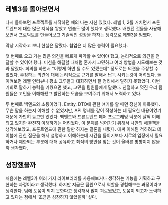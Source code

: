 ## 레벨3를 돌아보면서

다시 돌아보면 프로젝트를 시작하던 때의 나는 자신 있었다. 레벨 1, 2를 거치면서 프론트엔드에 대한 많은 지식을 쌓았고 연습도 많이 했다고 생각했다. 배웠던 것들을 사용해보면서 프로덕트를 만들어보고 기술적인 성장을 하자는 생각으로 레벨3을 임했다.

막상 시작하고 보니 현실은 달랐다. 협업은 더 많은 능력이 필요했다.

첫 번째로 오고 가는 많은 의견을 빠르게 파악할 수 있어야 했고, 논리적으로 의견을 전달할 수 있어야 했다. 미션을 해결할 때처럼 혼자서 고민하고 여러 방법을 시도해보는 것과 달랐다. 회의를 하면서 "이렇게 하면 될 수도 있겠는데" 정도로는 의견을 주장할 수 없었다. 주장하는 의견에 대해 논리적으로 근거를 말해서 납득 시키는것이 어려웠다. 돌이켜보면 레벨 인터뷰나 평소 크루들과 대화하면서 잘 정리해서 말하지 못했었다. 이번 기회로 말하기 능력을 키웠으면 했고, 고민을 팀원들에게 말했다. 친절하고 멋진 우리 팀원들은 고민을 이해해줬고 발전하는 모습을 보여주기 위해서 노력하고 있다.

두 번째로 백엔드와 소통이었다. Entity, DTO에 관한 얘기를 할 때면 정신이 아득했다. 무슨 말을 하는지 이해할 수 없었지만, API 명세를 같이 작성하는 데 필요한 내용이었기 때문에 가만히 듣고만 있었다. 백엔드와 프론트엔드 페어 프로그래밍 덕분에 살짝 이해되고 있지만 완전히 이해하기는 어려웠다. 이 문제를 넘어가기 위해서 나만의 해결책을 생각해보았고, 프론트엔드에 관한 말만 하자는 결론을 내렸다. 애써 이해된 척하려고 테이블에 관한 질문을 해서 설명하고 이해하는데 시간을 들이기보다 서로의 입장에서 필요하거나 제한되는 부분에 대해 공유하고 최적의 방안을 찾는 것이 올바른 방향이지 않을까 생각했다.

## 성장했을까

처음에는 레벨3가 여러 가지 라이브러리를 사용해보거나 생각하는 기능을 기획하고 구현하는 과정이라고 생각했다. 하지만 지금은 팀원으로서 역할을 경험해보는 과정이라고 생각한다. 팀에 도움이 되지 못한다고 생각해서 많이 괴로웠었고, 도움이 되고자 노력하고 있다는 점에서 '조금은 성장하지 않았을까' 싶다.
